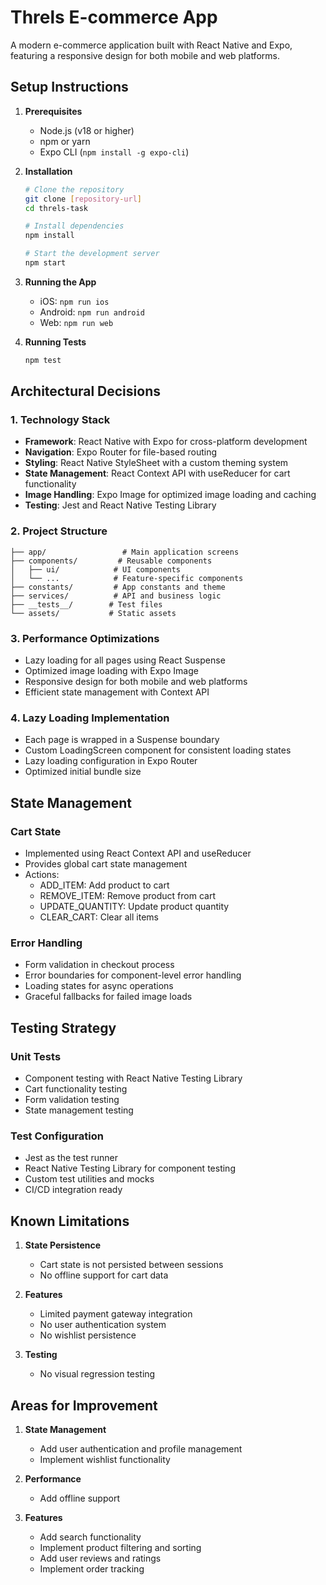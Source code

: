 # Threls E-commerce App

A modern e-commerce application built with React Native and Expo, featuring a responsive design for both mobile and web platforms.

## Setup Instructions

1. **Prerequisites**
   - Node.js (v18 or higher)
   - npm or yarn
   - Expo CLI (`npm install -g expo-cli`)

2. **Installation**
   ```bash
   # Clone the repository
   git clone [repository-url]
   cd threls-task

   # Install dependencies
   npm install

   # Start the development server
   npm start
   ```

3. **Running the App**
   - iOS: `npm run ios`
   - Android: `npm run android`
   - Web: `npm run web`

4. **Running Tests**
   ```bash
   npm test
   ```

## Architectural Decisions

### 1. Technology Stack
- **Framework**: React Native with Expo for cross-platform development
- **Navigation**: Expo Router for file-based routing
- **Styling**: React Native StyleSheet with a custom theming system
- **State Management**: React Context API with useReducer for cart functionality
- **Image Handling**: Expo Image for optimized image loading and caching
- **Testing**: Jest and React Native Testing Library

### 2. Project Structure
```
├── app/                 # Main application screens
├── components/         # Reusable components
│   ├── ui/            # UI components
│   └── ...            # Feature-specific components
├── constants/         # App constants and theme
├── services/          # API and business logic
├── __tests__/        # Test files
└── assets/           # Static assets
```

### 3. Performance Optimizations
- Lazy loading for all pages using React Suspense
- Optimized image loading with Expo Image
- Responsive design for both mobile and web platforms
- Efficient state management with Context API

### 4. Lazy Loading Implementation
- Each page is wrapped in a Suspense boundary
- Custom LoadingScreen component for consistent loading states
- Lazy loading configuration in Expo Router
- Optimized initial bundle size

## State Management

### Cart State
- Implemented using React Context API and useReducer
- Provides global cart state management
- Actions:
  - ADD_ITEM: Add product to cart
  - REMOVE_ITEM: Remove product from cart
  - UPDATE_QUANTITY: Update product quantity
  - CLEAR_CART: Clear all items

### Error Handling
- Form validation in checkout process
- Error boundaries for component-level error handling
- Loading states for async operations
- Graceful fallbacks for failed image loads

## Testing Strategy

### Unit Tests
- Component testing with React Native Testing Library
- Cart functionality testing
- Form validation testing
- State management testing

### Test Configuration
- Jest as the test runner
- React Native Testing Library for component testing
- Custom test utilities and mocks
- CI/CD integration ready

## Known Limitations

1. **State Persistence**
   - Cart state is not persisted between sessions
   - No offline support for cart data


3. **Features**
   - Limited payment gateway integration
   - No user authentication system
   - No wishlist persistence

4. **Testing**
   - No visual regression testing

## Areas for Improvement

1. **State Management**
   - Add user authentication and profile management
   - Implement wishlist functionality

2. **Performance**
   - Add offline support

3. **Features**
   - Add search functionality
   - Implement product filtering and sorting
   - Add user reviews and ratings
   - Implement order tracking



